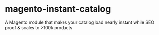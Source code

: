 # magento-instant-catalog
A Magento module that makes your catalog load nearly instant while SEO proof &amp; scales to >100k products
